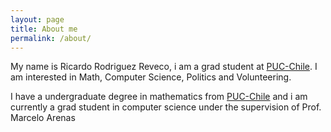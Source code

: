 ```yaml
---
layout: page
title: About me
permalink: /about/
---
```


My name is Ricardo Rodriguez Reveco, i am a grad student at [PUC-Chile](https://www.uc.cl/). I am interested in Math, Computer Science, Politics and Volunteering.

I have a undergraduate degree in mathematics from [PUC-Chile](https://www.uc.cl/) and i am currently a grad student in computer science under the supervision of Prof. Marcelo Arenas





